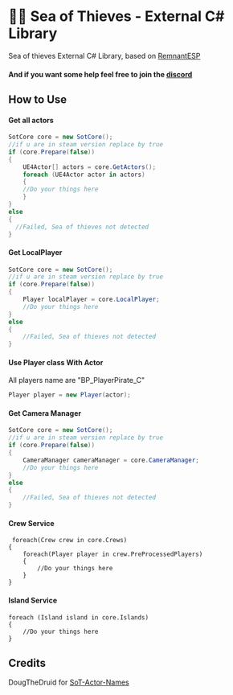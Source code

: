
# 🏴‍☠️ Sea of Thieves - External C# Library
Sea of thieves External C# Library, based on [
RemnantESP](https://github.com/shalzuth/RemnantESP)

#### And if you want some help feel free to join the [discord](https://discord.gg/KkBVKCFdzz)

## How to Use

#### Get all actors

```C#
SotCore core = new SotCore();
//if u are in steam version replace by true
if (core.Prepare(false))
{
    UE4Actor[] actors = core.GetActors();
    foreach (UE4Actor actor in actors)
    {
	//Do your things here
    }
}
else
{
  //Failed, Sea of thieves not detected
}
```

#### Get LocalPlayer

```C#
SotCore core = new SotCore();
//if u are in steam version replace by true
if (core.Prepare(false))
{
    Player localPlayer = core.LocalPlayer;
    //Do your things here
}
else
{
    //Failed, Sea of thieves not detected
}
```

#### Use Player class With Actor
All players name are "BP_PlayerPirate_C"
```C#
Player player = new Player(actor);
```

#### Get Camera Manager

```C#
SotCore core = new SotCore();
//if u are in steam version replace by true
if (core.Prepare(false))
{
    CameraManager cameraManager = core.CameraManager;
    //Do your things here
}
else
{
    //Failed, Sea of thieves not detected
}
```
#### Crew Service
```
 foreach(Crew crew in core.Crews)
{        
	foreach(Player player in crew.PreProcessedPlayers)
	{
		//Do your things here
	}
}
```

#### Island Service
```
foreach (Island island in core.Islands)
{        
	//Do your things here
}
```


## Credits
DougTheDruid for [SoT-Actor-Names](https://github.com/DougTheDruid/SoT-Actor-Names)
